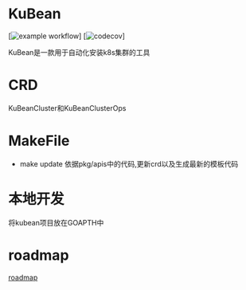 # KuBean

[![example workflow](https://github.com/kubean-io/kubean/actions/workflows/main.yaml/badge.svg)] [![codecov](https://codecov.io/gh/kubean-io/kubean/branch/main/graph/badge.svg?token=8FX807D3QQ)]

KuBean是一款用于自动化安装k8s集群的工具

# CRD

KuBeanCluster和KuBeanClusterOps

# MakeFile

* make update 依据pkg/apis中的代码,更新crd以及生成最新的模板代码

# 本地开发

将kubean项目放在GOAPTH中

# roadmap

[roadmap](./roadmap.md)
